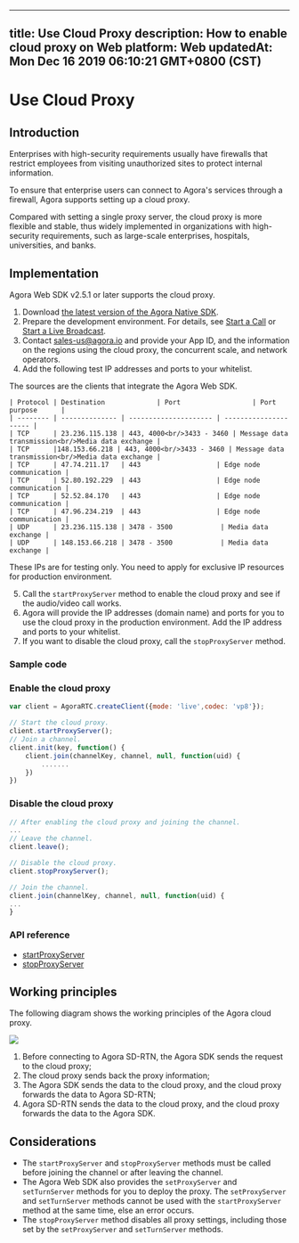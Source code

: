 
---
title: Use Cloud Proxy
description: How to enable cloud proxy on Web
platform: Web
updatedAt: Mon Dec 16 2019 06:10:21 GMT+0800 (CST)
---
# Use Cloud Proxy
## Introduction

Enterprises with high-security requirements usually have firewalls that restrict employees from visiting unauthorized sites to protect internal information.

To ensure that enterprise users can connect to Agora's services through a firewall, Agora supports setting up a cloud proxy. 

Compared with setting a single proxy server, the cloud proxy is more flexible and stable, thus widely implemented in organizations with high-security requirements, such as large-scale enterprises, hospitals, universities, and banks.

## Implementation

Agora Web SDK v2.5.1 or later supports the cloud proxy. 

1. Download [the latest version of the Agora Native SDK](https://docs.agora.io/en/Agora%20Platform/downloads).
2. Prepare the development environment. For details, see [Start a Call](../../en/Agora%20Platform/start_call_web.md) or [Start a Live Broadcast](../../en/Agora%20Platform/start_live_web.md).
3. Contact sales-us@agora.io and provide your App ID, and the information on the regions using the cloud proxy, the concurrent scale, and network operators.
4. Add the following test IP addresses and ports to your whitelist.

  The sources are the clients that integrate the Agora Web SDK.

	| Protocol | Destination             | Port                  | Port purpose      |
	| -------- | -------------- | --------------------- | --------------------- |
	| TCP      | 23.236.115.138 | 443, 4000<br/>3433 - 3460 | Message data transmission<br/>Media data exchange |
	| TCP      |148.153.66.218 | 443, 4000<br/>3433 - 3460 | Message data transmission<br/>Media data exchange |
	| TCP      | 47.74.211.17   | 443                   | Edge node communication |
	| TCP      | 52.80.192.229  | 443                   | Edge node communication |
	| TCP      | 52.52.84.170   | 443                   | Edge node communication |
	| TCP      | 47.96.234.219  | 443                   | Edge node communication |
	| UDP      | 23.236.115.138 | 3478 - 3500            | Media data exchange |
	| UDP      | 148.153.66.218 | 3478 - 3500            | Media data exchange |

 <div class="alert note">These IPs are for testing only. You need to apply for exclusive IP resources for production environment.</div>

5. Call the `startProxyServer` method to enable the cloud proxy and see if the audio/video call works.
6. Agora will provide the IP addresses (domain name) and ports for you to use the cloud proxy in the production environment. Add the IP address and ports to your whitelist.
7. If you want to disable the cloud proxy, call the  `stopProxyServer` method.

### Sample code

### Enable the cloud proxy

```javascript
var client = AgoraRTC.createClient({mode: 'live',codec: 'vp8'});

// Start the cloud proxy.
client.startProxyServer();
// Join a channel.
client.init(key, function() {
    client.join(channelKey, channel, null, function(uid) {
        .......
    })
})
```

### Disable the cloud proxy

```javascript
// After enabling the cloud proxy and joining the channel.
...
// Leave the channel.
client.leave();

// Disable the cloud proxy.
client.stopProxyServer();

// Join the channel.
client.join(channelKey, channel, null, function(uid) {
...
}
```

### API reference

- [startProxyServer](https://docs.agora.io/en/Agora%20Platform/API%20Reference/web/interfaces/agorartc.client.html#startproxyserver)
- [stopProxyServer](https://docs.agora.io/en/Agora%20Platform/API%20Reference/web/interfaces/agorartc.client.html#stopproxyserver)

## Working principles

The following diagram shows the working principles of the Agora cloud proxy.

![](https://web-cdn.agora.io/docs-files/1569400862850)

1. Before connecting to Agora SD-RTN, the Agora SDK sends the request to the cloud proxy;
2. The cloud proxy sends back the proxy information;
3. The Agora SDK sends the data to the cloud proxy, and the cloud proxy forwards the data to Agora SD-RTN;
4. Agora SD-RTN sends the data to the cloud proxy, and the cloud proxy forwards the data to the Agora SDK.

## Considerations

- The `startProxyServer` and  `stopProxyServer` methods must be called before joining the channel or after leaving the channel.
- The Agora Web SDK also provides the `setProxyServer` and `setTurnServer` methods for you to deploy the proxy. The `setProxyServer` and `setTurnServer` methods cannot be used with the `startProxyServer` method at the same time, else an error occurs.
- The `stopProxyServer` method disables all proxy settings, including those set by the `setProxyServer` and `setTurnServer` methods.
